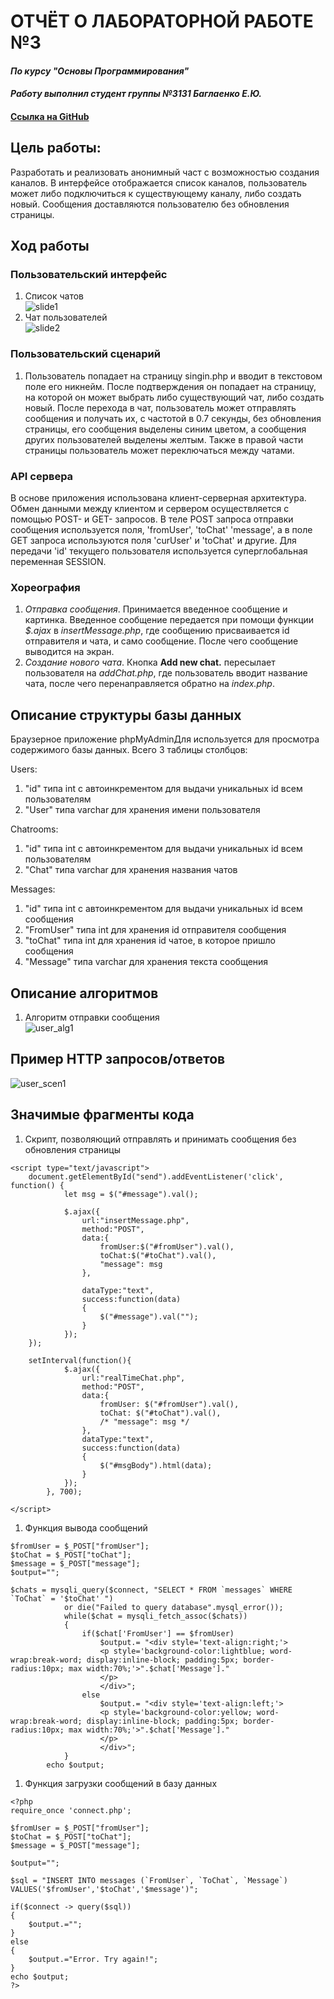 # ОТЧЁТ О ЛАБОРАТОРНОЙ РАБОТЕ №3
#### *По курсу "Основы Программирования"*
#### *Работу выполнил студент группы №3131 Баглаенко Е.Ю.*
#### [Ссылка на GitHub](https://github.com/scifipunk/lab3.git)

## Цель работы:
Разработать и реализовать анонимный част с возможностью создания каналов. В интерфейсе отображается список каналов, пользователь может либо подключиться к существующему каналу, либо создать новый. Сообщения доставляются пользователю без обновления страницы.

## Ход работы
### Пользовательский интерфейс
1. Список чатов                       
   ![slide1](slides/chats.PNG)
1. Чат пользователей                           
   ![slide2](slides/chatroom.PNG)

### Пользовательский сценарий
1. Пользователь попадает на страницу singin.php и вводит в текстовом поле его никнейм. После подтверждения он попадает на страницу, на которой он может выбрать либо существующий чат, либо создать новый. После перехода в чат, пользователь может отправлять сообщения и получать их, с частотой в 0.7 секунды, без обновления страницы, его сообщения выделены синим цветом, а сообщения других пользователей выделены желтым. Также в правой части страницы пользователь может переключаться между чатами.

### API сервера

В основе приложения использована клиент-серверная архитектура. Обмен данными между клиентом и сервером осуществляется с помощью POST- и GET- запросов. В теле POST запроса отправки сообщения используется поля, 'fromUser', 'toChat'  'message', а в поле  GET запроса используются поля 'curUser' и 'toChat' и другие. Для передачи 'id' текущего пользователя используется суперглобальная переменная SESSION.

### Хореография
1. *Отправка сообщения*. Принимается введенное сообщение и картинка. Введенное сообщение передается при помощи функции *$.ajax* в *insertMessage.php*, где сообщению присваивается id отправителя и чата, и само сообщение. После чего сообщение выводится на экран.
2. *Создание нового чата*. Кнопка **Add new chat.** пересылает пользователя на *addChat.php*, где пользователь вводит название чата, после чего перенаправляется обратно на *index.php*.

## Описание структуры базы данных
Браузерное приложение phpMyAdminДля используется для просмотра содержимого базы данных. Всего 3 таблицы столбцов:

Users:
1. "id" типа int с автоинкрементом для выдачи уникальных id всем пользователям
2. "User" типа varchar для хранения имени пользователя

Chatrooms:
1. "id" типа int с автоинкрементом для выдачи уникальных id всем пользователям
2. "Chat" типа varchar для хранения названия чатов

Messages:

1. "id" типа int с автоинкрементом для выдачи уникальных id всем сообщения
2. "FromUser" типа int для хранения id отправителя сообщения
3. "toChat" типа int для хранения id чатое, в которое пришло сообщения
4. "Message" типа varchar для хранения текста сообщения



## Описание алгоритмов
1. Алгоритм отправки сообщения                        
![user_alg1](slides/algs.PNG)                                         
         


## Пример HTTP запросов/ответов
![user_scen1](slides/https.PNG)


## Значимые фрагменты кода
1. Скрипт, позволяющий отправлять и принимать сообщения без обновления страницы
```
<script type="text/javascript">
    document.getElementById("send").addEventListener('click', function() {    
            let msg = $("#message").val();
            
            $.ajax({
                url:"insertMessage.php",
                method:"POST",
                data:{
                    fromUser:$("#fromUser").val(),
                    toChat:$("#toChat").val(),
                    "message": msg
                },
                
                dataType:"text",
                success:function(data)
                {
                    $("#message").val("");
                }
            });    
    });

    setInterval(function(){
            $.ajax({
                url:"realTimeChat.php",
                method:"POST",
                data:{
                    fromUser: $("#fromUser").val(),
                    toChat: $("#toChat").val(),
                    /* "message": msg */
                },
                dataType:"text",
                success:function(data)
                {
                    $("#msgBody").html(data);
                }
            });
        }, 700);

</script>
```
1. Функция вывода сообщений
```
$fromUser = $_POST["fromUser"];
$toChat = $_POST["toChat"];
$message = $_POST["message"];
$output="";

$chats = mysqli_query($connect, "SELECT * FROM `messages` WHERE `ToChat` = '$toChat' ")
            or die("Failed to query database".mysql_error());
            while($chat = mysqli_fetch_assoc($chats))
            {
                if($chat['FromUser'] == $fromUser)
                    $output.= "<div style='text-align:right;'>
                    <p style='background-color:lightblue; word-wrap:break-word; display:inline-block; padding:5px; border-radius:10px; max width:70%;'>".$chat['Message']."
                    </p>
                    </div>";
                else
                    $output.= "<div style='text-align:left;'>
                    <p style='background-color:yellow; word-wrap:break-word; display:inline-block; padding:5px; border-radius:10px; max width:70%;'>".$chat['Message']."
                    </p>
                    </div>";
            }
        echo $output;
```
1. Функция загрузки сообщений в базу данных
```
<?php
require_once 'connect.php';

$fromUser = $_POST["fromUser"];
$toChat = $_POST["toChat"];
$message = $_POST["message"];

$output="";

$sql = "INSERT INTO messages (`FromUser`, `ToChat`, `Message`) VALUES('$fromUser','$toChat','$message')";

if($connect -> query($sql))
{
    $output.="";
}
else
{
    $output.="Error. Try again!";
}
echo $output;
?>
```
